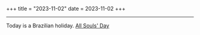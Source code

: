 +++
title = "2023-11-02"
date = 2023-11-02
+++

---

Today is a Brazilian holiday. [All Souls' Day](https://en.wikipedia.org/wiki/All_Souls%27_Day)
